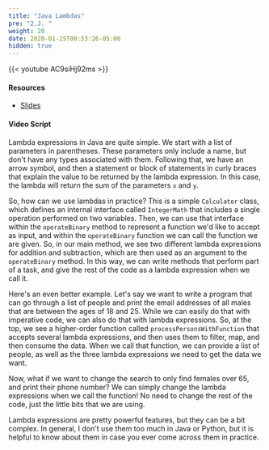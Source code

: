 ```yaml
---
title: "Java Lambdas"
pre: "2.J. "
weight: 20
date: 2020-01-25T00:53:26-05:00
hidden: true
---
```


{{< youtube AC9siHj92ms >}}

#### Resources

* <a href="slides" target="_blank">Slides</a>
#### Video Script

Lambda expressions in Java are quite simple. We start with a list of parameters in parentheses. These parameters only include a name, but don't have any types associated with them. Following that, we have an arrow symbol, and then a statement or block of statements in curly braces that explain the value to be returned by the lambda expression. In this case, the lambda will return the sum of the parameters `x` and `y`.

So, how can we use lambdas in practice? This is a simple `Calculator` class, which defines an internal interface called `IntegerMath` that includes a single operation performed on two variables. Then, we can use that interface within the `operateBinary` method to represent a function we'd like to accept as input, and within the `operateBinary` function we can call the function we are given. So, in our main method, we see two different lambda expressions for addition and subtraction, which are then used as an argument to the `operateBinary` method. In this way, we can write methods that perform part of a task, and give the rest of the code as a lambda expression when we call it.

Here's an even better example. Let's say we want to write a program that can go through a list of people and print the email addresses of all males that are between the ages of 18 and 25. While we can easily do that with imperative code, we can also do that with lambda expressions. So, at the top, we see a higher-order function called `processPersonsWithFunction` that accepts several lambda expressions, and then uses them to filter, map, and then consume the data. When we call that function, we can provide a list of people, as well as the three lambda expressions we need to get the data we want. 

Now, what if we want to change the search to only find females over 65, and print their phone number? We can simply change the lambda expressions when we call the function! No need to change the rest of the code, just the little bits that we are using. 

Lambda expressions are pretty powerful features, but they can be a bit complex. In general, I don't use them too much in Java or Python, but it is helpful to know about them in case you ever come across them in practice. 